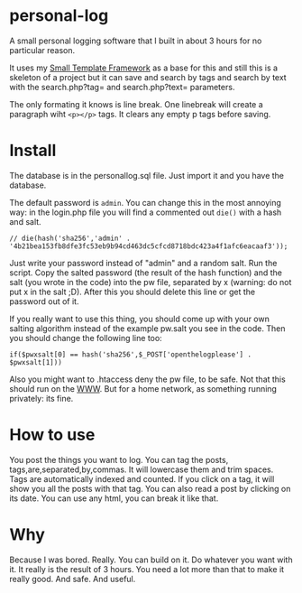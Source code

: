 # personal-log
A small personal logging software that I built in about 3 hours for no particular reason.

It uses my [Small Template Framework](https://github.com/akosnikhazy/Small-Template-Framework) as a base for this and still this is a skeleton of a project but it can save and search by tags and search by text with the search.php?tag= and search.php?text= parameters.

The only formating it knows is line break. One linebreak will create a paragraph wiht `<p></p>` tags. It clears any empty p tags before saving.

# Install
The database is in the personallog.sql file. Just import it and you have the database.

The default password is `admin`. You can change this in the most annoying way: in the login.php file you will find a commented out `die()` with a hash and salt.

```
// die(hash('sha256','admin' . '4b21bea153fb8dfe3fc53eb9b94cd463dc5cfcd8718bdc423a4f1afc6eacaaf3'));
```
Just write your password instead of "admin" and a random salt. Run the script. Copy the salted password (the result of the hash function) and the salt (you wrote in the code) into the pw file, separated by x (warning: do not put x in the salt ;D). After this you should delete this line or get the password out of it.

If you really want to use this thing, you should come up with your own salting algorithm instead of the example pw.salt you see in the code. Then you should change the following line too:
```
if($pwxsalt[0] == hash('sha256',$_POST['openthelogplease'] . $pwxsalt[1]))
```
Also you might want to .htaccess deny the pw file, to be safe. Not that this should run on the [WWW](https://en.wikipedia.org/wiki/World_Wide_Web). But for a home network, as something running privately: its fine.

# How to use
You post the things you want to log. You can tag the posts, tags,are,separated,by,commas. It will lowercase them and trim spaces. Tags are automatically indexed and counted. If you click on a tag, it will show you all the posts with that tag. You can also read a post by clicking on its date. You can use any html, you can break it like that.

# Why
Because I was bored. Really. You can build on it. Do whatever you want with it. It really is the result of 3 hours. You need a lot more than that to make it really good. And safe. And useful.
